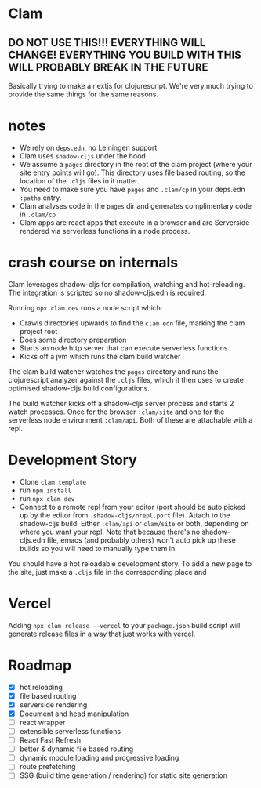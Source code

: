 # Clam
## DO NOT USE THIS!!! EVERYTHING WILL CHANGE! EVERYTHING YOU BUILD WITH THIS WILL PROBABLY BREAK IN THE FUTURE

Basically trying to make a nextjs for clojurescript. We're very much trying to provide the same things for the same reasons.

# notes
- We rely on `deps.edn`, no Leiningen support
- Clam uses `shadow-cljs` under the hood
- We assume a `pages` directory in the root of the clam project (where your site entry points will go). This directory uses file based routing, so the location of the `.cljs` files in it matter.
- You need to make sure you have `pages` and `.clam/cp` in your deps.edn `:paths` entry.
- Clam analyses code in the `pages` dir and generates complimentary code in `.clam/cp`
- Clam apps are react apps that execute in a browser and are Serverside rendered via serverless functions in a node process.


# crash course on internals
Clam leverages shadow-cljs for compilation, watching and hot-reloading. The integration is scripted so no shadow-cljs.edn is required.

Running `npx clam dev` runs a node script which:
- Crawls directories upwards to find the `clam.edn` file, marking the clam project root
- Does some directory preparation
- Starts an node http server that can execute serverless functions
- Kicks off a jvm which runs the clam build watcher

The clam build watcher watches the `pages` directory and runs the clojurescript analyzer against the `.cljs` files, which it then uses to create optimised shadow-cljs build configurations.

The build watcher kicks off a shadow-cljs server process and starts 2 watch processes. Once for the browser `:clam/site` and one for the serverless node environment `:clam/api`. Both of these are attachable with a repl.

# Development Story
- Clone `clam template`
- run `npm install`
- run `npx clam dev`
- Connect to a remote repl from your editor (port should be auto picked up by the editor from `.shadow-cljs/nrepl.port` file). Attach to the shadow-cljs build: Either `:clam/api` or `clam/site` or both, depending on where you want your repl. Note that because there's no shadow-cljs.edn file, emacs (and probably others) won't auto pick up these builds so you will need to manually type them in.

You should have a hot reloadable development story. To add a new page to the site, just make a `.cljs` file in the corresponding place and

# Vercel
Adding `npx clam release --vercel` to your `package.json` build script will generate release files in a way that just works with vercel.

# Roadmap
- [X] hot reloading
- [X] file based routing
- [X] serverside rendering
- [X] Document and head manipulation
- [ ] react wrapper
- [ ] extensible serverless functions
- [ ] React Fast Refresh
- [ ] better & dynamic file based routing
- [ ] dynamic module loading and progressive loading
- [ ] route prefetching
- [ ] SSG (build time generation / rendering) for static site generation
